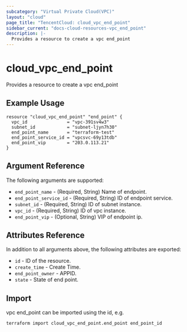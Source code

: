 ```yaml
---
subcategory: "Virtual Private Cloud(VPC)"
layout: "cloud"
page_title: "TencentCloud: cloud_vpc_end_point"
sidebar_current: "docs-cloud-resources-vpc_end_point"
description: |-
  Provides a resource to create a vpc end_point
---
```


# cloud_vpc_end_point

Provides a resource to create a vpc end_point

## Example Usage

```hcl
resource "cloud_vpc_end_point" "end_point" {
  vpc_id               = "vpc-391sv4w3"
  subnet_id            = "subnet-ljyn7h30"
  end_point_name       = "terraform-test"
  end_point_service_id = "vpcsvc-69y13tdb"
  end_point_vip        = "203.0.113.21"
}
```

## Argument Reference

The following arguments are supported:

* `end_point_name` - (Required, String) Name of endpoint.
* `end_point_service_id` - (Required, String) ID of endpoint service.
* `subnet_id` - (Required, String) ID of subnet instance.
* `vpc_id` - (Required, String) ID of vpc instance.
* `end_point_vip` - (Optional, String) VIP of endpoint ip.

## Attributes Reference

In addition to all arguments above, the following attributes are exported:

* `id` - ID of the resource.
* `create_time` - Create Time.
* `end_point_owner` - APPID.
* `state` - State of end point.


## Import

vpc end_point can be imported using the id, e.g.

```
terraform import cloud_vpc_end_point.end_point end_point_id
```

